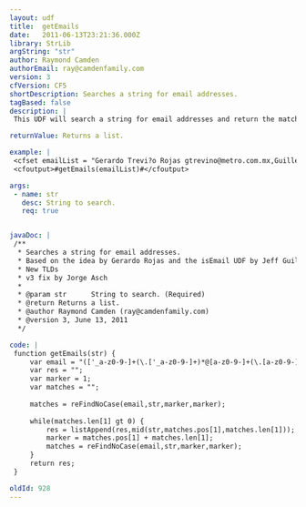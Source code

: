 ```yaml
---
layout: udf
title:  getEmails
date:   2011-06-13T23:21:36.000Z
library: StrLib
argString: "str"
author: Raymond Camden
authorEmail: ray@camdenfamily.com
version: 3
cfVersion: CF5
shortDescription: Searches a string for email addresses.
tagBased: false
description: |
 This UDF will search a string for email addresses and return the matches as a list.

returnValue: Returns a list.

example: |
 <cfset emailList = "Gerardo Trevi?o Rojas gtrevino@metro.com.mx,Guillermo Dewey <gdewey@metro.com.mx>,Ma Luisa <luisa@metro.com.mx>;sales'<info@kompressorserver.com>'">
 <cfoutput>#getEmails(emailList)#</cfoutput>

args:
 - name: str
   desc: String to search.
   req: true


javaDoc: |
 /**
  * Searches a string for email addresses.
  * Based on the idea by Gerardo Rojas and the isEmail UDF by Jeff Guillaume.
  * New TLDs  
  * v3 fix by Jorge Asch
  * 
  * @param str      String to search. (Required)
  * @return Returns a list. 
  * @author Raymond Camden (ray@camdenfamily.com) 
  * @version 3, June 13, 2011 
  */

code: |
 function getEmails(str) {
     var email = "(['_a-z0-9-]+(\.['_a-z0-9-]+)*@[a-z0-9-]+(\.[a-z0-9-]+)*\.((aero|coop|info|museum|name|jobs|travel)|([a-z]{2,3})))";
     var res = "";
     var marker = 1;
     var matches = "";
     
     matches = reFindNoCase(email,str,marker,marker);
 
     while(matches.len[1] gt 0) {
         res = listAppend(res,mid(str,matches.pos[1],matches.len[1]));
         marker = matches.pos[1] + matches.len[1];
         matches = reFindNoCase(email,str,marker,marker);        
     }
     return res;
 }

oldId: 928
---
```


